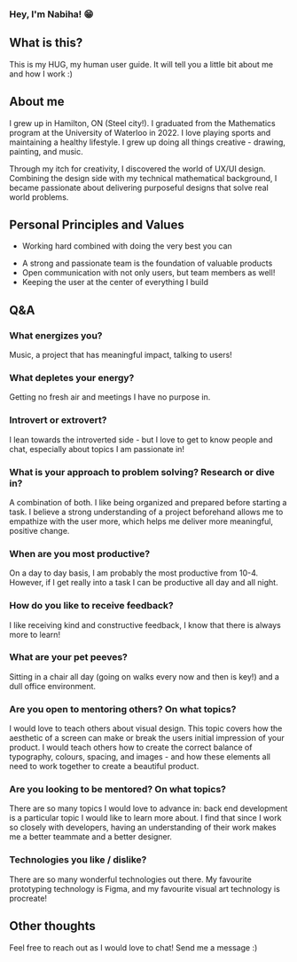 ### Hey, I'm Nabiha! :grin:

## What is this?

This is my HUG, my human user guide. It will tell you a little bit about me and how I work :) 


## About me 

I grew up in Hamilton, ON (Steel city!). I graduated from the Mathematics program at the University of Waterloo in 2022. I love playing sports and maintaining a healthy lifestyle. I grew up doing all things creative - drawing, painting, and music. 

Through my itch for creativity, I discovered the world of UX/UI design. Combining the design side with my technical mathematical background, I became passionate about delivering purposeful designs that solve real world problems. 


## Personal Principles and Values 

- Working hard combined with doing the very best you can 
+ A strong and passionate team is the foundation of valuable products
+ Open communication with not only users, but team members as well!
+ Keeping the user at the center of everything I build


## Q&A

### What energizes you?
Music, a project that has meaningful impact, talking to users! 

### What depletes your energy?
Getting no fresh air and meetings I have no purpose in.  

### Introvert or extrovert?
I lean towards the introverted side - but I love to get to know people and chat, especially about topics I am passionate in! 

### What is your approach to problem solving? Research or dive in?
A combination of both. I like being organized and prepared before starting a task. I believe a strong understanding of a project beforehand allows me to empathize with the user more, which helps me deliver more meaningful, positive change. 

### When are you most productive?
On a day to day basis, I am probably the most productive from 10-4. However, if I get really into a task I can be productive all day and all night. 

### How do you like to receive feedback?
I like receiving kind and constructive feedback, I know that there is always more to learn!

### What are your pet peeves?
Sitting in a chair all day (going on walks every now and then is key!) and a dull office environment. 

### Are you open to mentoring others? On what topics?
I would love to teach others about visual design. This topic covers how the aesthetic of a screen can make or break the users initial impression of your product. I would teach others how to create the correct balance of typography, colours, spacing, and images - and how these elements all need to work together to create a beautiful product. 

### Are you looking to be mentored? On what topics?
There are so many topics I would love to advance in: back end development is a particular topic I would like to learn more about. I find that since I work so closely with developers, having an understanding of their work makes me a better teammate and a better designer.  

### Technologies you like / dislike?
There are so many wonderful technologies out there. My favourite prototyping technology is Figma, and my favourite visual art technology is procreate! 
 

## Other thoughts

Feel free to reach out as I would love to chat! Send me a message :) 

